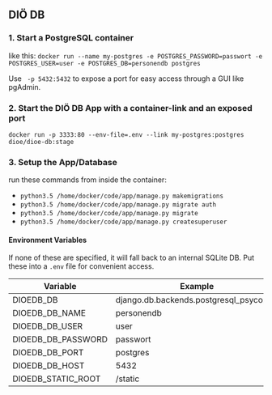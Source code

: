 ## DIÖ DB

### 1. Start a PostgreSQL container
like this:
`docker run --name my-postgres -e POSTGRES_PASSWORD=passwort -e POSTGRES_USER=user -e POSTGRES_DB=personendb postgres`

Use ` -p 5432:5432` to expose a port for easy access through a GUI like pgAdmin.

### 2. Start the DIÖ DB App with a container-link and an exposed port
`docker run -p 3333:80 --env-file=.env --link my-postgres:postgres dioe/dioe-db:stage`

### 3. Setup the App/Database
run these commands from inside the container:
 - `python3.5 /home/docker/code/app/manage.py makemigrations`
 - `python3.5 /home/docker/code/app/manage.py migrate auth`
 - `python3.5 /home/docker/code/app/manage.py migrate`
 - `python3.5 /home/docker/code/app/manage.py createsuperuser`


#### Environment Variables
If none of these are specified, it will fall back to an internal SQLite DB.
Put these into a `.env` file for convenient access.

| Variable           | Example                                |
|--------------------|----------------------------------------|
| DIOEDB_DB          | django.db.backends.postgresql_psycopg2 |
| DIOEDB_DB_NAME     | personendb                             |
| DIOEDB_DB_USER     | user                                   |
| DIOEDB_DB_PASSWORD | passwort                               |
| DIOEDB_DB_PORT     | postgres                               |
| DIOEDB_DB_HOST     | 5432                                   |
| DIOEDB_STATIC_ROOT | /static                                |
